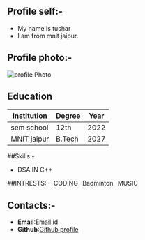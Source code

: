 ## Profile self:-
- My name is tushar
- I am from mnit jaipur.

## Profile photo:-
![profile Photo](https://static.vecteezy.com/system/resources/previews/027/447/163/large_2x/silhouette-of-a-boy-during-sunset-free-photo.jpg )

## Education
|Institution |Degree| Year|
|------------|------|-----|
|sem school  | 12th | 2022|
|MNIT jaipur |B.Tech| 2027|

##Skills:-
- DSA IN C++

##INTRESTS:-
-CODING
-Badminton
-MUSIC

## Contacts:-
- **Email**:[Email id](2023ucp1586@mnit.ac.in)
- **Github**:[Github profile]( https://github.com/tushar2112005)

